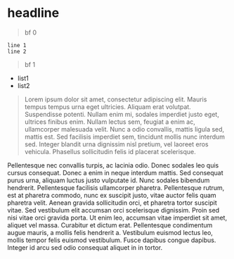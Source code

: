 # headline

> bf 0

```
line 1
line 2
```

> bf 1

- list1
- list2


> Lorem ipsum dolor sit amet, consectetur adipiscing elit. Mauris
> tempus tempus urna eget ultricies. Aliquam erat volutpat.
> Suspendisse potenti. Nullam enim mi, sodales imperdiet justo eget,
> ultrices finibus enim. Nullam lectus sem, feugiat a enim ac,
> ullamcorper malesuada velit. Nunc a odio convallis, mattis ligula
> sed, mattis est. Sed facilisis imperdiet sem, tincidunt mollis nunc
> interdum sed. Integer blandit urna dignissim nisl pretium, vel
> laoreet eros vehicula. Phasellus sollicitudin felis id placerat
> scelerisque.

Pellentesque nec convallis turpis, ac lacinia odio. Donec sodales leo
quis cursus consequat. Donec a enim in neque interdum mattis. Sed
consequat purus urna, aliquam luctus justo vulputate id. Nunc sodales
bibendum hendrerit. Pellentesque facilisis ullamcorper pharetra.
Pellentesque rutrum, est at pharetra commodo, nunc ex suscipit justo,
vitae auctor felis quam pharetra velit. Aenean gravida sollicitudin
orci, et pharetra tortor suscipit vitae. Sed vestibulum elit accumsan
orci scelerisque dignissim. Proin sed nisi vitae orci gravida porta.
Ut enim leo, accumsan vitae imperdiet sit amet, aliquet vel massa.
Curabitur et dictum erat. Pellentesque condimentum augue mauris, a
mollis felis hendrerit a. Vestibulum euismod lectus leo, mollis
tempor felis euismod vestibulum. Fusce dapibus congue dapibus.
Integer id arcu sed odio consequat aliquet in in tortor.
